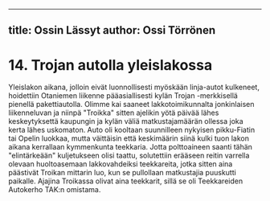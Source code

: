 
---
title: Ossin Lässyt
author: Ossi Törrönen
---

    
# 14. Trojan autolla yleislakossa

Yleislakon aikana, jolloin eivät luonnollisesti myöskään linja-autot kulkeneet, hoidettiin Otaniemen liikenne 
pääasiallisesti kylän Trojan -merkkisellä pienellä pakettiautolla. Olimme kai saaneet lakkotoimikunnalta jonkinlaisen 
liikenneluvan ja niinpä "Troikka" sitten ajelikin yötä päivää lähes keskeytyksettä kaupungin ja kylän väliä 
matkustajamäärän ollessa joka kerta lähes uskomaton. Auto oli kooltaan suunnilleen nykyisen pikku-Fiatin tai Opelin 
luokkaa, mutta väittäisin että keskimäärin siinä kulki tuon lakon aikana kerrallaan kymmenkunta teekkaria. Jotta 
polttoaineen saanti tähän "elintärkeään" kuljetukseen olisi taattu, solutettiin erääseen reitin varrella olevaan 
huoltoasemaan lakkovahdeiksi teekkareita, jotka sitten aina päästivät Troikan mittarin luo, kun se pullollaan matkustajia 
puuskutti paikalle. Ajajina Troikassa olivat aina teekkarit, sillä se oli Teekkareiden Autokerho TAK:n omistama.
